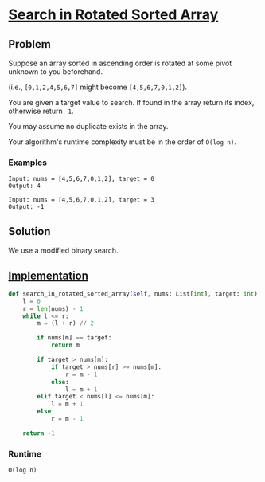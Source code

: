 # [Search in Rotated Sorted Array](https://leetcode.com/problems/search-in-rotated-sorted-array/)

## Problem

Suppose an array sorted in ascending order is rotated at some pivot unknown to you beforehand.

(i.e., `[0,1,2,4,5,6,7]` might become `[4,5,6,7,0,1,2]`).

You are given a target value to search. If found in the array return its index, otherwise return `-1`.

You may assume no duplicate exists in the array.

Your algorithm's runtime complexity must be in the order of `O(log n)`.

### Examples

```
Input: nums = [4,5,6,7,0,1,2], target = 0
Output: 4

Input: nums = [4,5,6,7,0,1,2], target = 3
Output: -1
```

## Solution

We use a modified binary search.

## [Implementation](https://github.com/antoniojkim/AlgLib/blob/master/Algorithms/Divide%20and%20Conquer/Search%20in%20Rotated%20Sorted%20Array/search_in_rotated_sorted_array.py#L5)

```python
def search_in_rotated_sorted_array(self, nums: List[int], target: int) -> int:
    l = 0
    r = len(nums) - 1
    while l <= r:
        m = (l + r) // 2

        if nums[m] == target:
            return m

        if target > nums[m]:
            if target > nums[r] >= nums[m]:
                r = m - 1
            else:
                l = m + 1
        elif target < nums[l] <= nums[m]:
            l = m + 1
        else:
            r = m - 1

    return -1
```

### Runtime

`O(log n)`
